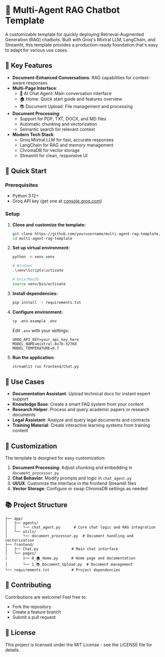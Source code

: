 # 🤖 Multi-Agent RAG Chatbot Template

A customizable template for quickly deploying Retrieval-Augmented Generation (RAG) chatbots. Built with Groq's Mixtral LLM, LangChain, and Streamlit, this template provides a production-ready foundation that's easy to adapt for various use cases.

## 🌟 Key Features

- **Document-Enhanced Conversations**: RAG capabilities for context-aware responses
- **Multi-Page Interface**:
  - 💬 AI Chat Agent: Main conversation interface
  - 🏠 Home: Quick start guide and features overview
  - 📚 Document Upload: File management and processing
- **Document Processing**:
  - Support for PDF, TXT, DOCX, and MD files
  - Automatic chunking and vectorization
  - Semantic search for relevant context
- **Modern Tech Stack**:
  - Groq Mixtral LLM for fast, accurate responses
  - LangChain for RAG and memory management
  - ChromaDB for vector storage
  - Streamlit for clean, responsive UI

## 🚀 Quick Start

### Prerequisites

- Python 3.12+
- Groq API key (get one at [console.groq.com](https://console.groq.com))

### Setup

1. **Clone and customize the template:**

   ```bash
   git clone https://github.com/yourusername/multi-agent-rag-template.git
   cd multi-agent-rag-template
   ```

2. **Set up virtual environment:**

   ```bash
   python -m venv venv
   
   # Windows
   .\venv\Scripts\activate
   
   # Unix/MacOS
   source venv/bin/activate
   ```

3. **Install dependencies:**

   ```bash
   pip install -r requirements.txt
   ```

4. **Configure environment:**

   ```bash
   cp .env.example .env
   ```

   Edit `.env` with your settings:

   ```env
   GROQ_API_KEY=your_api_key_here
   MODEL_NAME=mixtral-8x7b-32768
   MODEL_TEMPERATURE=0.7
   ```

5. **Run the application:**

   ```bash
   streamlit run frontend/Chat.py
   ```

## 🎯 Use Cases

- **Documentation Assistant**: Upload technical docs for instant expert support
- **Knowledge Base**: Create a smart FAQ system from your content
- **Research Helper**: Process and query academic papers or research documents
- **Legal Assistant**: Analyze and query legal documents and contracts
- **Training Material**: Create interactive learning systems from training content

## 🔧 Customization

The template is designed for easy customization:

1. **Document Processing**: Adjust chunking and embedding in `document_processor.py`
2. **Chat Behavior**: Modify prompts and logic in `chat_agent.py`
3. **UI/UX**: Customize the interface in the frontend Streamlit files
4. **Vector Storage**: Configure or swap ChromaDB settings as needed

## 📚 Project Structure

```curl
├── app/
│   ├── agents/
│   │   └── chat_agent.py      # Core chat logic and RAG integration
│   └── utils/
│       └── document_processor.py  # Document handling and vectorization
├── frontend/
│   ├── Chat.py               # Main chat interface
│   └── pages/
│       ├── 0_🏠_Home.py      # Home page and documentation
│       └── 1_📚_Document_Upload.py  # Document management
└── requirements.txt          # Project dependencies
```

## 🤝 Contributing

Contributions are welcome! Feel free to:

- Fork the repository
- Create a feature branch
- Submit a pull request

## 📄 License

This project is licensed under the MIT License - see the LICENSE file for details.
